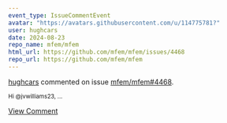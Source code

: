 ```yaml
---
event_type: IssueCommentEvent
avatar: "https://avatars.githubusercontent.com/u/114775781?"
user: hughcars
date: 2024-08-23
repo_name: mfem/mfem
html_url: https://github.com/mfem/mfem/issues/4468
repo_url: https://github.com/mfem/mfem
---
```


<a href='https://github.com/hughcars' target='_blank'>hughcars</a> commented on issue <a href='https://github.com/mfem/mfem/issues/4468' target='_blank'>mfem/mfem#4468</a>.

<small>Hi @jvwilliams23,...</small>

<a href='https://github.com/mfem/mfem/issues/4468' target='_blank'>View Comment</a>